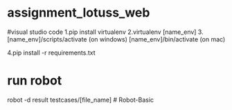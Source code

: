 # assignment_lotuss_web

#visual studio code
1.pip install virtualenv
2.virtualenv [name_env]
3.[name_env]/scripts/activate (on windows)
  [name_env]/bin/activate (on mac)

4.pip install -r requirements.txt

# run robot

robot -d result testcases/[file_name]
#   R o b o t - B a s i c  
 